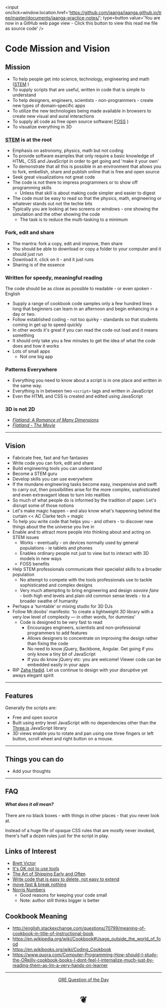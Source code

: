 <span style=display:none; >[You are now in a GitHub source code view - click this link to view this read me file as a web page]
( http://jaanga.github.io/documents/jaanga-practice-notes/ "View file as a web page." ) </span>
<input onclick=window.location.href='https://github.com/jaanga/jaanga.github.io/tree/master/documents/jaanga-practice-notes/'; type=button  value='You are now in a GitHub web page view - Click this button to view this read me file as source code' />


# Code Mission and Vision



## Mission

<!--

The general format is an adaptation of the ideas developed in Alexander's _et al_
[A Pattern Language]( https://books.google.com/books?id=hwAHmktpk5IC&pg=PR10#v=onepage&q&f=false ) - as summarized on page 10.

Each pattern describes a problem which occurs over and over again in our environment,
and then describes the core of the solution to that problem,
in such a way that you can use this solution a million times over, without ever doing it the same way twice.

Patterns are descriptions of common problems and proposal for the solutions that
can be used repeatedly every time the problem is encountered and producing an different outcome.

-->

* To help people get into science, technology, engineering and math ([STEM]( https://en.wikipedia.org/wiki/Science,_Technology,_Engineering,_and_Mathematics ) )
* To supply scripts that are useful, written in code that is simple to understand
* To help designers, engineers, scientists - non-programmers - create new types of domain-specific apps
* To utilize the new technologies being made available in browsers to create new visual and aural interactions
* To supply all code as free open source software( [FOSS]( https://en.wikipedia.org/wiki/Free_and_open-source_software ) )
* To visualize everything in 3D


### [STEM]( https://en.wikipedia.org/wiki/Science,_technology,_engineering,_and_mathematics ) is at the root

* Emphasis on astronomy, physics, math but not coding
* To provide software examples that only require a basic knowledge of HTML, CSS and JavaScript in order to get going and 'make it your own'
* To demonstrate that all this is possible in an environment that allows you to fork, embellish, share and publish online that is free and open source
* Seek great visualizations not great code
* The code is not there to impress programmers or to show off programming skills
	* Unless that skill is about making code simpler and easier to digest
* The code must be easy to read so that the physics, math, engineering or whatever stands out not the techie bits
* Typically you are looking at two screens or windows - one showing the simulation and the other showing the code
	* The task is to reduce the multi-tasking to a minimum


### Fork, edit and share

* The mantra: fork a copy, edit and improve, then share
* You should be able to download or copy a folder to your computer and it should just run
* Download it. click on it - and it just runs
* Sharing is of the essence


### Written for speedy, meaningful reading

The code should be as close as possible to readable - or even spoken - English

* Supply a range of cookbook code samples only a few hundred lines long that beginners can learn in an afternoon and begin enhancing in a day or two.
* Follow established coding - not too quirky - standards so that students coming in get up to speed quickly
* In other words it's great if you can read the code out load and it means something
* It should only take you a few minutes to get the idea of what the code does and how it works
* Lots of small apps
	* Not one big app


### Patterns Everywhere

* Everything you need to know about a script is in one place and written in the same way.
* Everything is in between two `<script>` tags and written in JavaScript
* Even the HTML and CSS is created and edited using JavaScript

### 3D is not 2D

* [_Flatland: A Romance of Many Dimensions_]( https://en.wikipedia.org/wiki/Flatland )
* [_Flatland - The Movie_]( http://www.flatlandthemovie.com/ )

***
## Vision

<!--  a descriptive picture of a desired future state -->

* Fabricate free, fast and fun fantasies
* Write code you can fork, edit and share
* Build engineering tools you can understand
* Become a STEM guru
* Develop skills you can use everywhere
* If the mundane engineering tasks become easy, inexpensive and swift to carry out,
then possibilities arise for the more complex, sophisticated and even extravagant ideas to turn into realities
* So much of what people do is informed by the tradition of paper. Let's disrupt some of those notions
* Let's make magic happen - and also know what's happening behind the curtain << AC Clarke tech = magic
* To help you write code that helps you - and others - to discover new things about the the universe you live in
* Enable and to attract more people into thinking about and acting on STEM issues
	* Works - eventually - on devices normally used by general populations - ie tablets and phones
	* Enables ordinary people not just to view but to interact with 3D models in new ways
	* FOSS benefits
* Help STEM professionals communicate their specialist skills to a broader population
	* No attempt to compete with the tools professionals use to tackle sophisticated and complex designs
	* Very much attempting to bring engineering and design _savoire faire_ - both high end levels and plain old common sense levels - to a broader swathe of humanity
* Perhaps a 'turntable' or mixing studio for 3D DJs
* Follow Mr.doobs' manifesto: 'to create a lightweight 3D library with a very low level of complexity — in other words, for dummies'
	* Code is designed to be very fast to read
		* Encourages engineers, scientists and non-professional programmers to add features
		* Allows designers to concentrate on improving the design rather than fixing the code
		* No need to know jQuery, Backbone, Angular. Get going if you only know a tiny bit of JavaScript
		* If you do know jQuery etc: you are welcome! Viewer code can be embedded easily in your apps
* RIP [Zaha Hadid]( https://en.wikipedia.org/wiki/Zaha_Hadid ). Let us continue to design with your disruptive yet aways elegant spirit



***
## Features

Generally the scripts are:

* Free and open source
* Built using entry level JavaScript with no dependencies other than the [Three.js]( https://threejs.org) JavaScript library
* 3D views enable you to rotate and pan using one three fingers or left button, scroll wheel and right button on a mouse.

***
## Things you can do

* Add your thoughts

***
## FAQ

#### _What does it all mean?_

There are no black boxes - with things in other places - that you never look at.

Instead of a huge file of opaque CSS rules that are mostly never invoked, there's half a dozen rules just for the script in play.


## Links of Interest

* [Brett Victor]( http://worrydream.com/ )
* [It's OK not to use tools ]( https://signalvnoise.com/posts/3752-its-ok-not-to-use-tools )
* [The Art of Shipping Early and Often]( http://themacro.com/articles/2016/02/tips-ship-early-and-often/ )
* [Write code that is easy to delete, not easy to extend]( http://programmingisterrible.com/post/139222674273/write-code-that-is-easy-to-delete-not-easy-to )
* [move fast & break nothing]( https://zachholman.com/talk/move-fast-break-nothing/ )
* [Norris Numbers]( http://www.teamten.com/lawrence/writings/norris-numbers.html )
	* Good reasons for keeping your code small
	* Note: author still thinks bigger is better



## Cookbook Meaning

* http://english.stackexchange.com/questions/70799/meaning-of-cookbook-in-title-of-instructional-book
* https://en.wikipedia.org/wiki/Cookbook#Usage_outside_the_world_of_food
* https://en.wikibooks.org/wiki/Coding_Cookbook
* https://www.quora.com/Computer-Programming-How-should-I-study-the-OReilly-cookbook-books-I-dont-feel-I-internalize-much-just-by-reading-them-as-Im-a-very-hands-on-learner




***

<center title='This is called a dingbat. It indicates the end of things. Bye for now...' >

[GRE Question of the Day]( http://www.grequestionaday.com/ )

# <a href=javascript:window.scrollTo(0,0); style=text-decoration:none; > ❦ </a>

</center>

